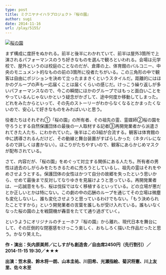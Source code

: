 ```yaml
---
type: post
title: ミクニヤナイハラプロジェクト『桜の園』
author: sugi
date: 2014-11-16
url: /play/5155/
---
```

<a href="http://i1.wp.com/asharpminor.com/wp-content/uploads/2014/11/image.jpg" onclick="_gaq.push(['_trackEvent', 'outbound-article', 'http://i1.wp.com/asharpminor.com/wp-content/uploads/2014/11/image.jpg?resize=209%2C297', '']);" ><img src="http://i1.wp.com/asharpminor.com/wp-content/uploads/2014/11/image.jpg?resize=209%2C297" alt="桜の園" class="alignleft size-full wp-image-5156" data-recalc-dims="1" /></a>

まず構成に度肝をぬかれる。前半と後半にわかれていて、前半は屋外3箇所で上演されるパフォーマンスのうち好きなものを選んで観ろといわれる。会場は元学校で、屋外というのは校庭のことなのだが、倉庫の上、体育館のバルコニー、中央のモニュメント的なものの前の3箇所に役者たちがいる。この三角形の中で観客は自由にポジションを決めて立ったままきくというスタイルだ。距離的にはほかのグループの声も一応届くことは届くくらいの感じだ。けっこう繰り返しが多いパフォーマンスなので、今この瞬間にほかのグループではもっと面白いことをやっているんじゃないかという疑念がかざして、途中何度か移動してしまった。どれをみたからといって、その先のストーリーがわからなくなるとかまったくないので、安心して好きなものをみればいいと思う。

役者たちはそれぞれ①「桜の園」の所有者、その祖先の霊、霊媒師②桜の園を守ろうとする自然保護団体の最後の一人取材する記者③再開発業者から派遣されてきた人たち、にわかれていた。後半はこの3組が合流する。観客は体育館の中に誘導されるんだけど、その動線と舞台装置がすばらしかった（ネタバレになるので詳しくは書かない）。ほこりがたちやすいので、観客にあらかじめマスクが配布されている。

さて、内容だが、「桜の園」をめぐって対立する関係にある人たち。所有者の男性は過去のしがらみをたちきるために売ろうとしているし、祖先の霊はそれをやめさせようとする。保護団体の女性はかつて自分の故郷を失ったという思いから、せめて最後まで反対してなりゆきを見届けようと思っている。再開発業者は、一応誠意をもち、桜は伐採ではなく移植するといっている。どの立場が悪だとか正しいとかは特にない。この劇の中の応酬のループを通じてその立場は微塵も変化しないし、誰も変化させようと思っているわけでもない。「もう決められたことですから」という開発業者の言葉を誰しもが受け入れている。誰もいなくなった桜の園の上を戦闘機が轟音をたてて通り過ぎていく。

というようにオリジナルのチェーホフ『桜の園』から離れ、現代日本を舞台にして、その圧倒的な閉塞感をけっこう楽しく、おもしろく描いた作品だったと思う。かなり笑えた。

**作・演出：矢内原美邦／にしすがも創造舎／自由席2450円（先行割引）／2014-11-15 19:30／★★★**

**出演：笠木泉、鈴木将一朗、山本圭祐、川田希、光瀬指絵、菊沢将憲、川上友里、佐々木至**
